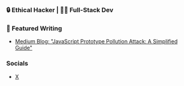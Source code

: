 ### 🔒 Ethical Hacker | 👨‍💻 Full-Stack Dev 

### 📝 Featured Writing
- [Medium Blog: "JavaScript Prototype Pollution Attack: A Simplified Guide"](https://medium.com/@dodir.sec/javascript-prototype-pollution-attack-a-simplified-guide-c3b4ba8a6441)

### Socials 
- [X](https://x.com/izzy0101010101)
